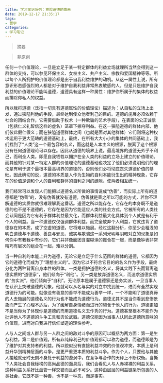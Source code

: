 ```yaml
---
title: 学习笔记系列：狭隘道德的由来
date: 2019-12-17 21:35:17
tags:
- 哲学
categories:
- 学习笔记
---
```


>摘要
<!--more-->




>非原创

任何一个价值理论，一旦是立足于某一特定群体的利益立场就理所当然会得到这一群体的支持，可以参见环保主义、女权主义、共产主义、宗教和爱国精神等等。所以每个人所拥护的价值理论都是出于自我利益维护的动机。从这一属性上说，所有意识形态感强烈的人都是对于维护自我利益非常热衷敏感的人。但是只是维护自我利益的价值理论不能叫道德，道德具有这样一种属性：维护你所属于的集体的权益而排除你私人的权益。

所以我将道德（泛指一切具有道德属性的价值理论）描述为：从自私的立场上出发，通过狭隘利他的手段，最终达到使众他者利己的目的。道德的施展必须依赖于社会的团结合作，它需要借助于权术（一种欺骗的艺术手段），在表面的公正诚信（包括仁义礼智信这样的虚名）笼罩下掠夺利益。在这一狭隘道德的群体内部，他们彼此假仁假义；而在狭隘道德群体之间（也就是面对其他群体）它们则将这种权术运用于更大范畴的道德基础上，最终，在所有大大小小的集体的共同基础上，我们找到了“人类”这一个最包容的名义，而这就是人本主义的根源，脱离了这个根源没有任何道德理论可以存在。因此从道德的境界上说，最高境界的道德无外乎不利己，而利全人类，即愿自我牺牲以拥护在全人类的利益的立场上建立的价值理论。而其他的针对某一特定人群的价值理论的道德基础也决定了他们必须说明他们的理论是有利于这个最根本最高境界的道德的，否则他们必将彻底丧失道德价值的基础。因此确切的说，道德的本质是人作为生物的自利本能衍生出的精神现象，它存在的价值是调和个人的自利和群体的自利之间的缝隙，使两者相互统一。

我们经常可以发现人们能把以道德名义所做的事情说成“伪善”，而实际上所有的道德都是“伪善”的，没有伪善就没有道德，伪善就是善之所以可能的方式，若你不理解道德的实质你就很难理解我这番话。道德之所以能存在，它存在的本身既不是道德的也不是不道德的，它存在是因为它能适应人类的社会方式，它被所有的人类社会认同是因为它有利于群体利益最大化，而群体利益最大化具体到个人就是有利于个人的利益。当一种道德仅仅强调群体利益，而完全放弃个人利益，它就违背了道德存在的本质，成了空虚的道德，它将难以施展。经过这翻分析，你至少会粗浅的明白道德与不道德、善良与邪恶、诚实与欺骗这一系列光明与阴暗对立的现象是如何你中有我我中有你的，它们并非像面团含混糊涂的搅合在一起，而是像钟表非常精巧有层次的组合在一起，难以分割。

当一种自利的本能上升为道德，无论它是立足于什么范围的群体的道德，它都因为它的道德化而成为了“理想主义的”。因为它以不符合它目的的名义作为手段，最终分化为两种背离自身本性的群体。一类是拥护道德的名义，将其实践下去而背离道德实质的“道德家”，他们倾向于“利他”。另一类是放弃道德名义，而追求道德实质的“务实派”，他们倾向于“自利”。无论原本是属于道德家还是务实派，一旦当事人在认识上突破道德的幻象，他就可以从名与实的对立中找到统一，进而有全然实现道德行为的可能。就像没有善意的善举不能成为善举一样，一个不能明了道德真谛的人去施展的道德名义的行为也不能成为道德行为。道德尤其不是当你看到悲惨景象而产生了心理不适后，为了缓解自身情绪而进行的施舍于他人的行为。道德更加不是当你为了体现你是道德的而用道德名义去作秀的行为。道德甚至根本不能作为批评他人不道德的斗争工具和舆论武器。道德仅能因为当事人认同此道德所意味的价值观，进而对自我进行信仰塑造的理性参考。

人与人之间或人群与另一人群之间的敌对斗争的原因可以概括为两方面：第一是生存利益，第二是价值观。所有非纯粹利己的价值观都可以称为道德，而道德即是为了维护对其支持者的利益。所以貌似没有直接利益冲突的价值观冲突，本质上是利益升华到精神层面的斗争，是更严重更本质的利益斗争。作为个人，只要他与其他人接触就无时无刻不身处于利益的漩涡中，在竞争与合作的天秤上不断权衡。当撕下人类社会自我标榜的高尚品德的面具后，我们会看见人与人赤裸裸的利益关系，这种利益关系好比血管一样交错而且必不可少。这种由层层的利益链条所包裹的人类社会，它既不是一种善，也不是一种恶，而是事实。